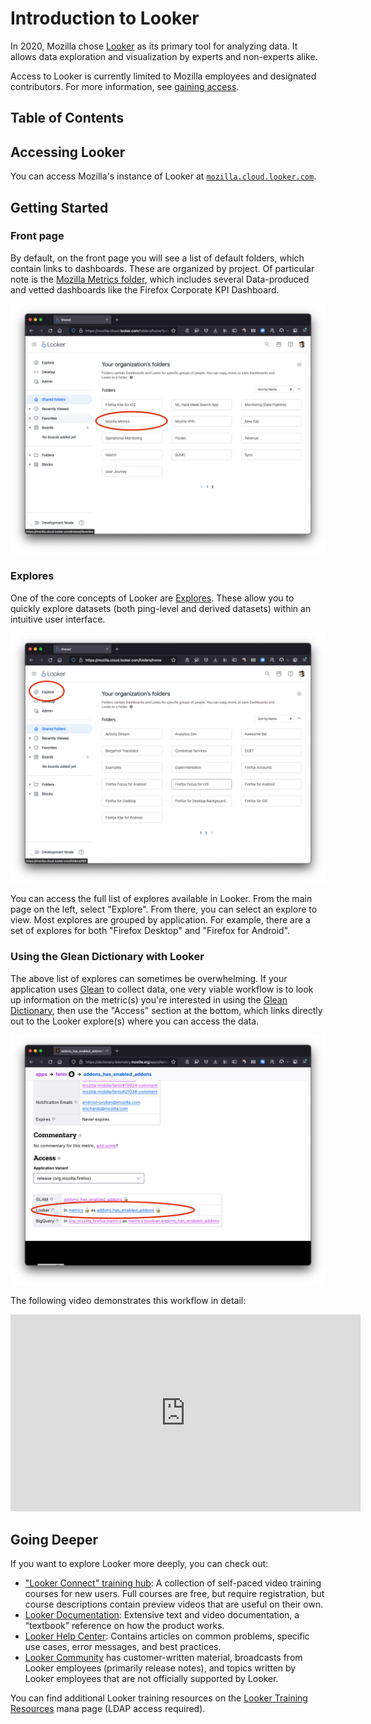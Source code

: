 # Introduction to Looker

In 2020, Mozilla chose [Looker](https://looker.com/) as its primary tool for analyzing data.
It allows data exploration and visualization by experts and non-experts alike.

Access to Looker is currently limited to Mozilla employees and designated contributors. For more information, see [gaining access](../../concepts/gaining_access.md).

## Table of Contents

<!-- toc -->

## Accessing Looker

You can access Mozilla's instance of Looker at [`mozilla.cloud.looker.com`](https://mozilla.cloud.looker.com).

## Getting Started

### Front page

By default, on the front page you will see a list of default folders, which contain links to dashboards.
These are organized by project.
Of particular note is the [Mozilla Metrics folder], which includes several Data-produced and vetted dashboards like the Firefox Corporate KPI Dashboard.

![](../../assets/Looker_screenshots/front-page.png)

[mozilla metrics folder]: https://mozilla.cloud.looker.com/folders/63

### Explores

One of the core concepts of Looker are [Explores].
These allow you to quickly explore datasets (both ping-level and derived datasets) within an intuitive user interface.

![](../../assets/Looker_screenshots/explores.png)

You can access the full list of explores available in Looker.
From the main page on the left, select "Explore".
From there, you can select an explore to view.
Most explores are grouped by application.
For example, there are a set of explores for both "Firefox Desktop" and "Firefox for Android".

[explores]: https://docs.looker.com/exploring-data/exploring-data

### Using the Glean Dictionary with Looker

The above list of explores can sometimes be overwhelming.
If your application uses [Glean] to collect data, one very viable workflow is to look up information on the metric(s) you're interested in using the [Glean Dictionary], then use the "Access" section at the bottom, which links directly out to the Looker explore(s) where you can access the data.

![](../../assets/Looker_screenshots/glean-dictionary-links.png)

The following video demonstrates this workflow in detail:

<center>
<iframe width="560" height="315" src="https://www.youtube.com/embed/B635wgZy7Iw" title="YouTube video player" frameborder="0" allow="accelerometer; autoplay; clipboard-write; encrypted-media; gyroscope; picture-in-picture" allowfullscreen></iframe>
</center>
  
[glean]: ../../concepts/glean/glean.md
[glean dictionary]: ../analysis/glean_dictionary.md

## Going Deeper

If you want to explore Looker more deeply, you can check out:

- ["Looker Connect" training hub](https://connect.looker.com/library): A collection of self-paced video training courses for new users. Full courses are free, but require registration, but course descriptions contain preview videos that are useful on their own.
- [Looker Documentation](https://docs.looker.com/): Extensive text and video documentation, a “textbook” reference on how the product works.
- [Looker Help Center](https://help.looker.com/): Contains articles on common problems, specific use cases, error messages, and best practices.
- [Looker Community](https://community.looker.com/) has customer-written material, broadcasts from Looker employees (primarily release notes), and topics written by Looker employees that are not officially supported by Looker.

You can find additional Looker training resources on the [Looker Training Resources] mana page (LDAP access required).

[looker training resources]: https://mana.mozilla.org/wiki/display/DATA/Looker+Training+Resources
